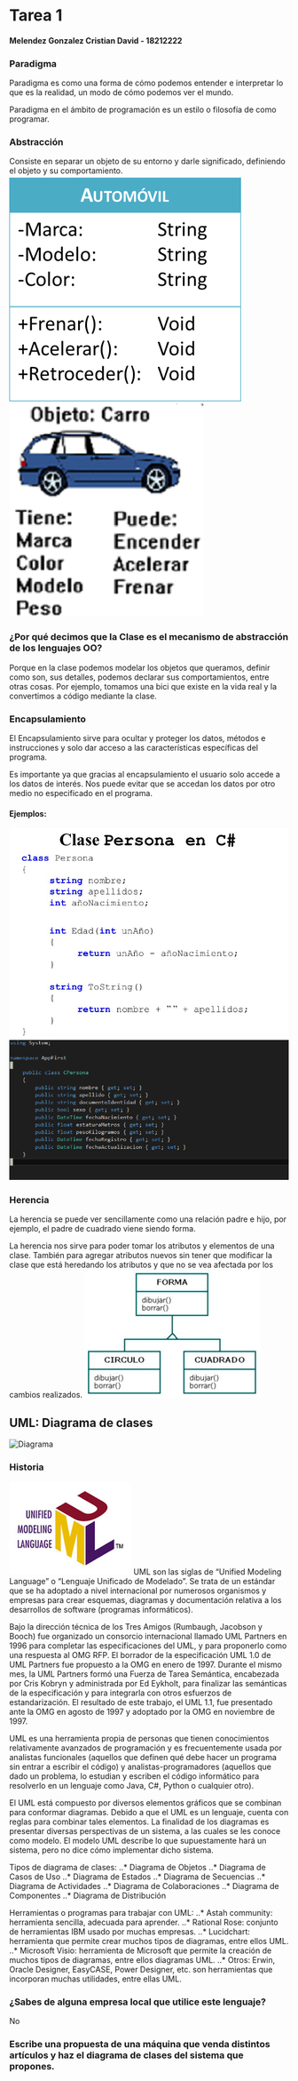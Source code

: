 # Tarea 1
#### Melendez Gonzalez Cristian David - 18212222

### Paradigma
Paradigma es como una forma de cómo podemos entender e interpretar lo que es la realidad, un modo de cómo podemos ver el mundo.

Paradigma en el ámbito de programación es un estilo o filosofía de como programar.

### Abstracción
Consiste en separar un objeto de su entorno y darle significado, definiendo el objeto y su comportamiento.
![Abstraccion 1](./img/abs1.png)
![Abstraccion 2](./img/abs2.PNG)

### ¿Por qué decimos que la Clase es el mecanismo de abstracción de los lenguajes OO?
Porque en la clase podemos modelar los objetos que queramos, definir como son, sus detalles, podemos declarar sus comportamientos, entre otras cosas. Por ejemplo, tomamos una bici que existe en la vida real y la convertimos a código mediante la clase.

### Encapsulamiento
El Encapsulamiento sirve para ocultar y proteger los datos, métodos e instrucciones y solo dar acceso a las características específicas del programa.

Es importante ya que gracias al encapsulamiento el usuario solo accede a los datos de interés. Nos puede evitar que se accedan los datos por otro medio no especificado en el programa.

#### Ejemplos:
![Encapsulamiento 1](./img/enc2.jpg)
![Encapsulamiento 2](./img/enc1.png)

### Herencia
La herencia se puede ver sencillamente como una relación padre e hijo, por ejemplo, el padre de cuadrado viene siendo forma.

La herencia nos sirve para poder tomar los atributos y elementos de una clase. También para agregar atributos nuevos sin tener que modificar la clase que está heredando los atributos y que no se vea afectada por los cambios realizados.
![Herencia](./img/hrc.jpg)

## UML: Diagrama de clases
![Diagrama](./img/dgm.jpg)
### Historia
![UML](./img/uml.jpg)
UML son las siglas de “Unified Modeling Language” o “Lenguaje Unificado de Modelado”. Se trata de un estándar que se ha adoptado a nivel internacional por numerosos organismos y empresas para crear esquemas, diagramas y documentación relativa a los desarrollos de software (programas informáticos).

Bajo la dirección técnica de los Tres Amigos (Rumbaugh, Jacobson y Booch) fue organizado un consorcio internacional llamado UML Partners en 1996 para completar las especificaciones del UML, y para proponerlo como una respuesta al OMG RFP. El borrador de la especificación UML 1.0 de UML Partners fue propuesto a la OMG en enero de 1997. Durante el mismo mes, la UML Partners formó una Fuerza de Tarea Semántica, encabezada por Cris Kobryn y administrada por Ed Eykholt, para finalizar las semánticas de la especificación y para integrarla con otros esfuerzos de estandarización. El resultado de este trabajo, el UML 1.1, fue presentado ante la OMG en agosto de 1997 y adoptado por la OMG en noviembre de 1997.

UML es una herramienta propia de personas que tienen conocimientos relativamente avanzados de programación y es frecuentemente usada por analistas funcionales (aquellos que definen qué debe hacer un programa sin entrar a escribir el código) y analistas-programadores (aquellos que dado un problema, lo estudian y escriben el código informático para resolverlo en un lenguaje como Java, C#, Python o cualquier otro).

El UML está compuesto por diversos elementos gráficos que se combinan para conformar diagramas. Debido a que el UML es un lenguaje, cuenta con reglas para combinar tales elementos. La finalidad de los diagramas es presentar diversas perspectivas de un sistema, a las cuales se les conoce como modelo. El modelo UML describe lo que supuestamente hará un sistema, pero no dice cómo implementar dicho sistema.

Tipos de diagrama de clases:
..* Diagrama de Objetos
..* Diagrama de Casos de Uso
..* Diagrama de Estados
..* Diagrama de Secuencias
..* Diagrama de Actividades
..* Diagrama de Colaboraciones
..* Diagrama de Componentes
..* Diagrama de Distribución

Herramientas o programas para trabajar con UML:
..* Astah community: herramienta sencilla, adecuada para aprender.
..* Rational Rose: conjunto de herramientas IBM usado por muchas empresas.
..* Lucidchart: herramienta que permite crear muchos tipos de diagramas, entre ellos UML.
..* Microsoft Visio: herramienta de Microsoft que permite la creación de muchos tipos de diagramas, entre ellos diagramas UML.
..* Otros: Erwin, Oracle Designer, EasyCASE, Power Designer, etc. son herramientas que incorporan muchas utilidades, entre ellas UML.

### ¿Sabes de alguna empresa local que utilice este lenguaje?
No

### Escribe una propuesta de una máquina que venda distintos artículos y haz el diagrama de clases del sistema que propones.